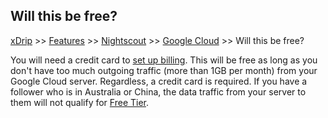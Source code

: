 ## Will this be free?
[xDrip](../../README.md) >> [Features](../Features_page.md) >> [Nightscout](../Nightscout_page.md) >> [Google Cloud](./GoogleCloud.md) >> Will this be free?  
  
You will need a credit card to [set up billing](./NS_GCProject.md). This will be free as long as you don't have too much outgoing traffic (more than 1GB per month) from your Google Cloud server. Regardless, a credit card is required.
If you have a follower who is in Australia or China, the data traffic from your server to them will not qualify for [Free Tier](./NS_FreeTier.md).  
